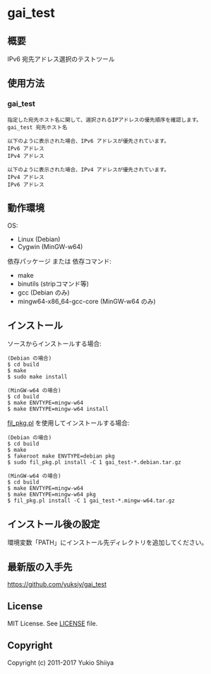 # gai_test

## 概要

IPv6 宛先アドレス選択のテストツール

## 使用方法

### gai_test

    指定した宛先ホスト名に関して、選択されるIPアドレスの優先順序を確認します。
    gai_test 宛先ホスト名

    以下のように表示された場合、IPv6 アドレスが優先されています。
    IPv6 アドレス
    IPv4 アドレス

    以下のように表示された場合、IPv4 アドレスが優先されています。
    IPv4 アドレス
    IPv6 アドレス

## 動作環境

OS:

* Linux (Debian)
* Cygwin (MinGW-w64)

依存パッケージ または 依存コマンド:

* make
* binutils (stripコマンド等)
* gcc (Debian のみ)
* mingw64-x86_64-gcc-core (MinGW-w64 のみ)

## インストール

ソースからインストールする場合:

    (Debian の場合)
    $ cd build
    $ make
    $ sudo make install

    (MinGW-w64 の場合)
    $ cd build
    $ make ENVTYPE=mingw-w64
    $ make ENVTYPE=mingw-w64 install

[fil_pkg.pl](https://github.com/yuksiy/fil_tools_pl/blob/master/README.md#fil_pkgpl)
を使用してインストールする場合:

    (Debian の場合)
    $ cd build
    $ make
    $ fakeroot make ENVTYPE=debian pkg
    $ sudo fil_pkg.pl install -C 1 gai_test-*.debian.tar.gz

    (MinGW-w64 の場合)
    $ cd build
    $ make ENVTYPE=mingw-w64
    $ make ENVTYPE=mingw-w64 pkg
    $ fil_pkg.pl install -C 1 gai_test-*.mingw-w64.tar.gz

## インストール後の設定

環境変数「PATH」にインストール先ディレクトリを追加してください。

## 最新版の入手先

<https://github.com/yuksiy/gai_test>

## License

MIT License. See [LICENSE](https://github.com/yuksiy/gai_test/blob/master/LICENSE) file.

## Copyright

Copyright (c) 2011-2017 Yukio Shiiya
